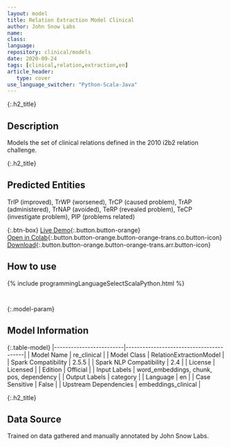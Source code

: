 ```yaml
---
layout: model
title: Relation Extraction Model Clinical
author: John Snow Labs
name: 
class: 
language: 
repository: clinical/models
date: 2020-09-24
tags: [clinical,relation,extraction,en]
article_header:
   type: cover
use_language_switcher: "Python-Scala-Java"
---
```


{:.h2_title}
## Description 
Models the set of clinical relations defined in the 2010 i2b2 relation challenge.

 {:.h2_title}
## Predicted Entities
TrIP (improved), TrWP (worsened), TrCP (caused problem), TrAP (administered), TrNAP (avoided), TeRP (revealed problem), TeCP (investigate problem), PIP (problems related) 

{:.btn-box}
[Live Demo](https://demo.johnsnowlabs.com/healthcare/RE_CLINICAL/){:.button.button-orange}<br/>[Open in Colab](https://colab.research.google.com/github/JohnSnowLabs/spark-nlp-workshop/blob/master/tutorials/Certification_Trainings/Healthcare/10.Clinical_Relation_Extraction.ipynb){:.button.button-orange.button-orange-trans.co.button-icon}<br/>[Download](https://s3.amazonaws.com/auxdata.johnsnowlabs.com/clinical/models/re_clinical_en_2.5.5_2.4_1600987935304.zip){:.button.button-orange.button-orange-trans.arr.button-icon}<br/>

## How to use 
<div class="tabs-box" markdown="1">

{% include programmingLanguageSelectScalaPython.html %}

```python

```

```scala

```
</div>



{:.model-param}
## Model Information
{:.table-model}
|-------------------------|-----------------------------------------|
| Model Name              | re_clinical                             |
| Model Class             | RelationExtractionModel                 |
| Spark Compatibility     | 2.5.5                                   |
| Spark NLP Compatibility | 2.4                                     |
| License                 | Licensed                                |
| Edition                 | Official                                |
| Input Labels            | word_embeddings, chunk, pos, dependency |
| Output Labels           | category                                |
| Language                | en                                      |
| Case Sensitive          | False                                   |
| Upstream Dependencies   | embeddings_clinical                     |





{:.h2_title}
## Data Source
Trained on data gathered and manually annotated by John Snow Labs.


